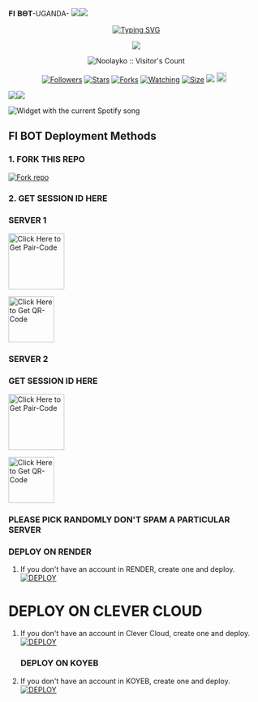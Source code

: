 𝐅𝚰 𝚩𝚯𝚻-UGANDA- 
   <a><img src='https://i.imgur.com/LyHic3i.gif'/></a><a><img src='https://i.imgur.com/LyHic3i.gif'/></a>
<p align="center">
<p align="center">
  <a href="https://git.io/typing-svg"><img src="https://readme-typing-svg.demolab.com?font=EB+Garamond&weight=800&size=28&duration=4000&pause=1000&random=false&width=435&lines=+•★⃝ FI_+BOT-+UGANDA★⃝•;MULTI-DEVICE+WHATSAPP+BOT;DEVELOPED+BY+DON+HACKER;RELEASED+DATE+30%2F10%2F2024." alt="Typing SVG" /></a>
 </p>
<p align="center">
<img src="https://telegra.ph/file/ca3524b5910d72a0844b7.jpg"/> 
<p align="center"><img src="https://profile-counter.glitch.me/{Noolayko}/count.svg" alt="Noolayko :: Visitor's Count" /></p>
<p align="center">
<a href="https://github.com/Noolayko/followers"><img title="Followers" src="https://img.shields.io/github/followers/Noolayko?color=red&style=flat-square"></a>
<a href="https://github.com/Noolayko/FI-BOT-UGANDA-/stargazers/"><img title="Stars" src="https://img.shields.io/github/stars/Noolayko/FI-BOT-UGANDA-?color=blue&style=flat-square"></a>
<a href="https://github.com/Noolayko/FI-BOT-UGANDA-/network/members"><img title="Forks" src="https://img.shields.io/github/forks/Noolayko/FI-BOT-UGANDA-?color=red&style=flat-square"></a>
<a href="https://github.com/Noolayko/FI-BOT-UGANDA--Md/watchers"><img title="Watching" src="https://img.shields.io/github/watchers/Noolayko/FI-BOT-UGANDA-?label=Watchers&color=blue&style=flat-square"></a>
<a href="https://github.com/Noolayko/FI-BOT-UGANDA-/"><img title="Size" src="https://img.shields.io/github/repo-size/DeeCeeXxx/Queen_Anita-V2?style=flat-square&color=green"></a>
<a href="https://hits.seeyoufarm.com"><img src="https://hits.seeyoufarm.com/api/count/incr/badge.svg?url=https%3A%2F%2Fgithub.com%2FNoolayko%2FFI-BOT-UGANDAMd&count_bg=%2379C83D&title_bg=%23555555&icon=probot.svg&icon_color=%2300FF6D&title=hits&edge_flat=false"/></a>
<a href="https://github.com/Noolayko/FI-BOT-UGANDA-/graphs/commit-activity"><img height="20" src="https://img.shields.io/badge/Maintained%3F-yes-green.svg"></a>&nbsp;&nbsp;
</p>
<p align='center'>
    </p>
<a><img src='https://i.imgur.com/LyHic3i.gif'/></a><a><img src='https://i.imgur.com/LyHic3i.gif'/></a>
<p align="center


<div align="center">
  <img src="https://spogit.vercel.app/api?theme=dark&rainbow=true&scan=true" alt="Widget with the current Spotify song"  />
</div>




## FI BOT Deployment Methods

### 1. FORK THIS REPO

<a href='https://github.com/Noolayko/FI-BOT-UGANDA/fork' target="_blank"><img alt='Fork repo' src='https://img.shields.io/badge/Fork This Repo-black?style=for-the-badge&logo=git&logoColor=white'/></a>

### 2. GET SESSION ID HERE

### SERVER 1
 
<a href="https://fi-bot-ug.onrender.com/pair"><img src="https://img.shields.io/badge/PAIR_CODE-blue" alt="Click Here to Get Pair-Code" width="110"></a>   

<a href="https://fi-bot-ug.onrender.com/wasiqr"><img src="https://img.shields.io/badge/QR CODE-green" alt="Click Here to Get QR-Code" width="90"></a>

### SERVER 2 
### GET SESSION ID HERE

<a href="https://fi-bot-ug.onrender.com/pair"><img src="https://img.shields.io/badge/PAIR CODE-red" alt="Click Here to Get Pair-Code" width="110"></a>   

<a href="https://fi-bot-ug.onrender.com/wasiqr"><img src="https://img.shields.io/badge/QR CODE-blue" alt="Click Here to Get QR-Code" width="90"></a>
### **PLEASE PICK RANDOMLY DON'T SPAM A PARTICULAR SERVER**


### DEPLOY ON RENDER

1. If you don't have an account in RENDER, create one and deploy.
    <br>
    <a href='https://dashboard.render.com/select-repo?type=web' target="_blank"><img alt='DEPLOY' src='https://img.shields.io/badge/-DEPLOY-black?style=for-the-badge&logo=render&logoColor=white'/></a>

# DEPLOY ON CLEVER CLOUD

1. If you don't have an account in Clever Cloud, create one and deploy.
    <br>
    <a href='https://api.clever-cloud.com/v2/sessions/signup?subscription_source=cta-home-signup' target="_blank"><img alt='DEPLOY' src='https://img.shields.io/badge/-DEPLOY-orange?style=for-the-badge&logo=clever-cloud&logoColor=white'/></a>

    ### DEPLOY ON KOYEB

1. If you don't have an account in KOYEB, create one and deploy.
    <br>
    <a href='https://koyeb.com' target="_blank"><img alt='DEPLOY' src='https://img.shields.io/badge/-DEPLOY-black?style=for-the-badge&logo=koyeb&logoColor=white'/></a>
    